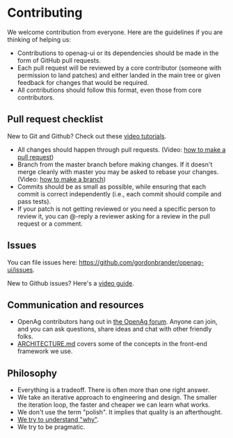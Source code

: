 # Contributing

We welcome contribution from everyone. Here are the guidelines if you are thinking of helping us:

- Contributions to openag-ui or its dependencies should be made in the form of GitHub pull requests.
- Each pull request will be reviewed by a core contributor (someone with permission to land patches) and either landed in the main tree or given feedback for changes that would be required.
- All contributions should follow this format, even those from core contributors.

## Pull request checklist

New to Git and Github? Check out these [video tutorials](https://www.youtube.com/playlist?list=PLRqwX-V7Uu6ZF9C0YMKuns9sLDzK6zoiV).

- All changes should happen through pull requests.
  (Video: [how to make a pull request](https://www.youtube.com/watch?v=_NrSWLQsDL4&index=3&list=PLRqwX-V7Uu6ZF9C0YMKuns9sLDzK6zoiV))
- Branch from the master branch before making changes. If it doesn't merge cleanly with master you may be asked to rebase your changes.
  (Video: [how to make a branch](https://www.youtube.com/watch?v=oPpnCh7InLY&index=2&list=PLRqwX-V7Uu6ZF9C0YMKuns9sLDzK6zoiV))
- Commits should be as small as possible, while ensuring that each commit is correct independently (i.e., each commit should compile and pass tests).
- If your patch is not getting reviewed or you need a specific person to review it, you can @-reply a reviewer asking for a review in the pull request or a comment.

## Issues

You can file issues here: https://github.com/gordonbrander/openag-ui/issues.

New to Github issues? Here's a [video guide](https://www.youtube.com/watch?v=WMykv2ZMyEQ&list=PLRqwX-V7Uu6ZF9C0YMKuns9sLDzK6zoiV&index=4).

## Communication and resources

- OpenAg contributors hang out in [the OpenAg forum](http://forum.openag.media.mit.edu). Anyone can join, and you can ask questions, share ideas and chat with other friendly folks.
- [ARCHITECTURE.md](https://github.com/OpenAgInitiative/openag-ui/blob/master/ARCHITECTURE.md) covers some of the concepts in the front-end framework we use.

## Philosophy

* Everything is a tradeoff. There is often more than one right answer.
* We take an iterative approach to engineering and design. The smaller the iteration loop, the faster and cheaper we can learn what works.
* We don't use the term "polish". It implies that quality is an afterthought.
* [We try to understand "why"](https://en.wikipedia.org/wiki/5_Whys).
* We try to be pragmatic.
